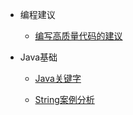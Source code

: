 - 编程建议
    
    - [编写高质量代码的建议](pattern-coding-thinking/pattern-coding-thinking.md)
    
- Java基础

	- [Java关键字]()
	
	- [String案例分析]()